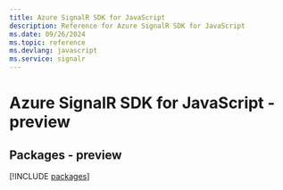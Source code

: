 ```yaml
---
title: Azure SignalR SDK for JavaScript
description: Reference for Azure SignalR SDK for JavaScript
ms.date: 09/26/2024
ms.topic: reference
ms.devlang: javascript
ms.service: signalr
---
```

# Azure SignalR SDK for JavaScript - preview
## Packages - preview
[!INCLUDE [packages](signalr-index.md)]